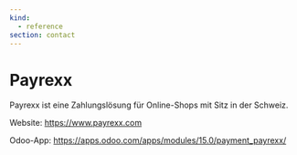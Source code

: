 ```yaml
---
kind:
  - reference
section: contact
---
```


# Payrexx

Payrexx ist eine Zahlungslösung für Online-Shops mit Sitz in der Schweiz.

Website: <https://www.payrexx.com>

Odoo-App: <https://apps.odoo.com/apps/modules/15.0/payment_payrexx/>
